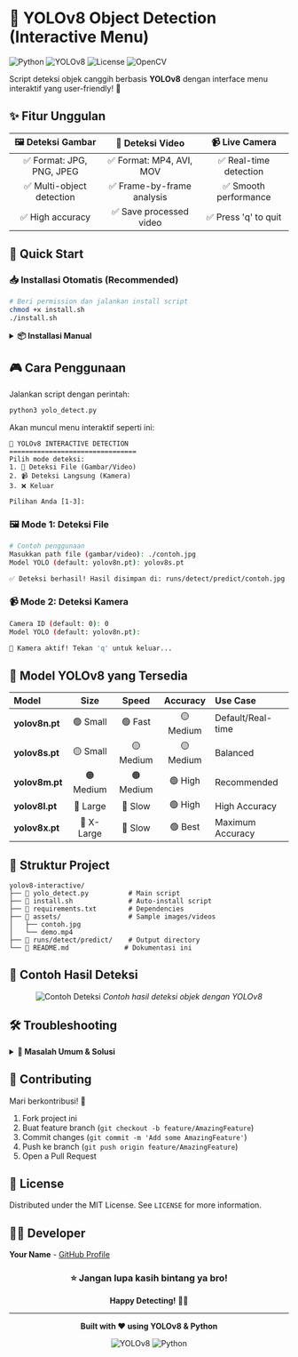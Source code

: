 # 🧠 YOLOv8 Object Detection (Interactive Menu)

![Python](https://img.shields.io/badge/Python-3.10%2B-blue?style=for-the-badge&logo=python)
![YOLOv8](https://img.shields.io/badge/YOLOv8-Ultralytics-orange?style=for-the-badge&logo=ai)
![License](https://img.shields.io/badge/License-MIT-green?style=for-the-badge)
![OpenCV](https://img.shields.io/badge/OpenCV-4.8.0-blue?style=for-the-badge&logo=opencv)

Script deteksi objek canggih berbasis **YOLOv8** dengan interface menu interaktif yang user-friendly! 🎯

## ✨ Fitur Unggulan

<div align="center">

| 🖼️ Deteksi Gambar | 🎥 Deteksi Video | 📹 Live Camera |
|:---:|:---:|:---:|
| ✅ Format: JPG, PNG, JPEG | ✅ Format: MP4, AVI, MOV | ✅ Real-time detection |
| ✅ Multi-object detection | ✅ Frame-by-frame analysis | ✅ Smooth performance |
| ✅ High accuracy | ✅ Save processed video | ✅ Press 'q' to quit |

</div>

## 🚀 Quick Start

### 📥 Installasi Otomatis (Recommended)

```bash
# Beri permission dan jalankan install script
chmod +x install.sh
./install.sh
```

<details>
<summary><strong>📦 Installasi Manual</strong></summary>

```bash
# Clone repository ini
git clone https://github.com/username/yolov8-interactive.git
cd yolov8-interactive

# Install dependencies
pip install ultralytics opencv-python

# Atau install dari requirements.txt
pip install -r requirements.txt
```
</details>

## 🎮 Cara Penggunaan

Jalankan script dengan perintah:

```bash
python3 yolo_detect.py
```

Akan muncul menu interaktif seperti ini:

```
🤖 YOLOv8 INTERACTIVE DETECTION
================================
Pilih mode deteksi:
1. 📁 Deteksi File (Gambar/Video)
2. 📹 Deteksi Langsung (Kamera)  
3. ❌ Keluar

Pilihan Anda [1-3]: 
```

### 🖼️ Mode 1: Deteksi File

```bash
# Contoh penggunaan
Masukkan path file (gambar/video): ./contoh.jpg
Model YOLO (default: yolov8n.pt): yolov8s.pt

✅ Deteksi berhasil! Hasil disimpan di: runs/detect/predict/contoh.jpg
```

### 📹 Mode 2: Deteksi Kamera

```bash
Camera ID (default: 0): 0
Model YOLO (default: yolov8n.pt): 

🎥 Kamera aktif! Tekan 'q' untuk keluar...
```

## 🎯 Model YOLOv8 yang Tersedia

| Model | Size | Speed | Accuracy | Use Case |
|:---|:---:|:---:|:---:|:---|
| **yolov8n.pt** | 🟢 Small | 🟢 Fast | 🟡 Medium | Default/Real-time |
| **yolov8s.pt** | 🟡 Small | 🟡 Medium | 🟡 Medium | Balanced |
| **yolov8m.pt** | 🟠 Medium | 🟠 Medium | 🟢 High | Recommended |
| **yolov8l.pt** | 🔴 Large | 🔴 Slow | 🟢 High | High Accuracy |
| **yolov8x.pt** | 🔴 X-Large | 🔴 Slow | 🟢 Best | Maximum Accuracy |

## 📁 Struktur Project

```
yolov8-interactive/
├── 📄 yolo_detect.py          # Main script
├── 📄 install.sh              # Auto-install script
├── 📄 requirements.txt        # Dependencies
├── 📁 assets/                 # Sample images/videos
│   ├── contoh.jpg
│   └── demo.mp4
├── 📁 runs/detect/predict/    # Output directory
└── 📄 README.md              # Dokumentasi ini
```

## 🎪 Contoh Hasil Deteksi

<div align="center">

![Contoh Deteksi](https://via.placeholder.com/600x400/4A90E2/FFFFFF?text=YOLOv8+Detection+Result)
*Contoh hasil deteksi objek dengan YOLOv8*

</div>

## 🛠️ Troubleshooting

<details>
<summary><strong>🔧 Masalah Umum & Solusi</strong></summary>

### ❌ Error: "Module not found"
```bash
# Solution: Install ulang dependencies
pip install -r requirements.txt
```

### ❌ Error: "Camera not accessible"
```bash
# Solution: Ganti camera ID
Camera ID (default: 0): 1
```

### ❌ Error: "Model not found"
```bash
# Solution: Model akan otomatis di-download
# Atau download manual:
python -c "from ultralytics import YOLO; YOLO('yolov8n.pt')"
```
</details>

## 🤝 Contributing

Mari berkontribusi! 🎉

1. Fork project ini
2. Buat feature branch (`git checkout -b feature/AmazingFeature`)
3. Commit changes (`git commit -m 'Add some AmazingFeature'`)
4. Push ke branch (`git push origin feature/AmazingFeature`)
5. Open a Pull Request

## 📜 License

Distributed under the MIT License. See `LICENSE` for more information.

## 👨‍💻 Developer

**Your Name** - [GitHub Profile](https://github.com/username)

<div align="center">

### ⭐ Jangan lupa kasih bintang ya bro! 

**Happy Detecting!** 🚀🧠

</div>

---

<div align="center">

**Built with ❤️ using YOLOv8 & Python**

![YOLOv8](https://img.shields.io/badge/Powered%20by-YOLOv8-orange?style=for-the-badge)
![Python](https://img.shields.io/badge/Made%20with-Python-blue?style=for-the-badge&logo=python)

</div>
